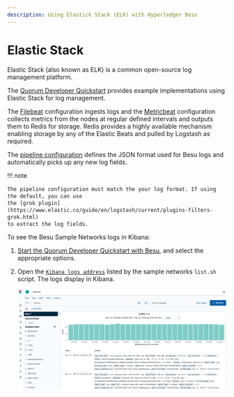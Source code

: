 ```yaml
---
description: Using Elastick Stack (ELK) with Hyperledger Besu
---
```


# Elastic Stack

Elastic Stack (also known as ELK) is a common open-source log management platform.

The [Quorum Developer Quickstart](https://github.com/ConsenSys/quorum-dev-quickstart) provides example
implementations using Elastic Stack for log management.

The [Filebeat] configuration ingests logs and the [Metricbeat] configuration collects metrics from
the nodes at regular defined intervals and outputs them to Redis for storage. Redis provides a
highly available mechanism enabling storage by any of the Elastic Beats and pulled by Logstash
as required.

The [pipeline configuration] defines the JSON format used for Besu logs and automatically picks up
any new log fields.

!!! note

    The pipeline configuration must match the your log format. If using the default, you can use
    the [grok plugin](https://www.elastic.co/guide/en/logstash/current/plugins-filters-grok.html)
    to extract the log fields.

To see the Besu Sample Networks logs in Kibana:

1. [Start the Quorum Developer Quickstart with Besu](../../Tutorials/Developer-Quickstart.md),
   and select the appropriate options.
1. Open the [`Kibana logs address`](http://localhost:5601/app/kibana#/discover) listed by the
   sample networks `list.sh` script. The logs display in Kibana.

    ![Kibana](../../images/KibanaQuickstart.png)

<!-- Links -->
[Filebeat]: https://github.com/ConsenSys/quorum-dev-quickstart/blob/master/files/common/filebeat/filebeat.yml
[Metricbeat]: https://github.com/ConsenSys/quorum-dev-quickstart/blob/master/files/common/metricbeat/metricbeat.yml
[pipeline configuration]: https://github.com/ConsenSys/quorum-dev-quickstart/blob/master/files/common/logstash/pipeline/20_besu.conf